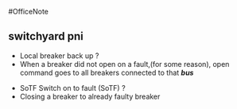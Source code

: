 #OfficeNote
## switchyard pni
- Local breaker back up
?
- When a breaker did not open on a fault,(for some reason), open command goes to all breakers connected to that _**bus**_
<!--SR:!2024-07-06,3,230-->

- SoTF Switch on to fault (SoTF)
?
-  Closing a breaker to already faulty breaker
<!--SR:!2024-07-05,2,210-->